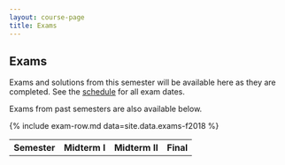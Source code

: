 ```yaml
---
layout: course-page
title: Exams
---
```


## Exams

Exams and solutions from this semester will be available here as they are completed.  See the [schedule](assets/schedule/schedule.pdf) for all exam dates.

Exams from past semesters are also available below.

<div class="x-scroll">
<table class="asst-table">
<tr><th>Semester</th><th>Midterm I</th><th>Midterm II</th><th>Final</th></tr>
	{% include exam-row.md data=site.data.exams-f2018 %}
</table>
</div>

